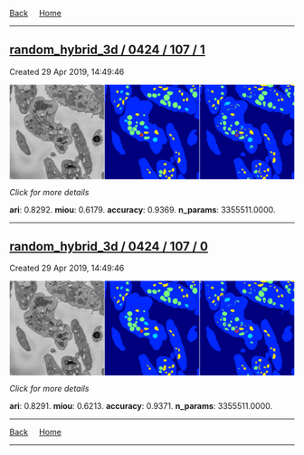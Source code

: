 
[Back](..)&nbsp;&nbsp;&nbsp;&nbsp;&nbsp;[Home](https://leapmanlab.github.io/snapshots)

---

<div class="summary"><a href="1"><h2>random_hybrid_3d / 0424 / 107 / 1</h2></a><p>Created 29 Apr 2019, 14:49:46
</p><a href="1"><img src="1/media/summary.png" align="center"></a><p>
<i>Click for more details</i>
</p></div>

**ari**: 0.8292. **miou**: 0.6179. **accuracy**: 0.9369. **n_params**: 3355511.0000. 

---

<div class="summary"><a href="0"><h2>random_hybrid_3d / 0424 / 107 / 0</h2></a><p>Created 29 Apr 2019, 14:49:46
</p><a href="0"><img src="0/media/summary.png" align="center"></a><p>
<i>Click for more details</i>
</p></div>

**ari**: 0.8291. **miou**: 0.6213. **accuracy**: 0.9371. **n_params**: 3355511.0000. 

---

[Back](..)&nbsp;&nbsp;&nbsp;&nbsp;&nbsp;[Home](https://leapmanlab.github.io/snapshots)

---